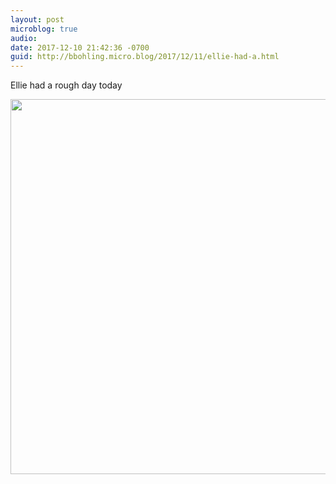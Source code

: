 ```yaml
---
layout: post
microblog: true
audio: 
date: 2017-12-10 21:42:36 -0700
guid: http://bbohling.micro.blog/2017/12/11/ellie-had-a.html
---
```

Ellie had a rough day today

<img src="http://micro.brandonbohling.com/uploads/2017/66957ddf3b.jpg" width="600" height="600" />
